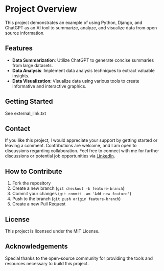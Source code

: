 # Project Overview

This project demonstrates an example of using Python, Django, and ChatGPT as an AI tool to summarize, analyze, and visualize data from open source information.

## Features

- **Data Summarization**: Utilize ChatGPT to generate concise summaries from large datasets.
- **Data Analysis**: Implement data analysis techniques to extract valuable insights.
- **Data Visualization**: Visualize data using various tools to create informative and interactive graphics.

## Getting Started

See external_link.txt

## Contact


If you like this project, I would appreciate your support by getting started or leaving a comment. Contributions are welcome, and I am open to discussions regarding collaboration.
Feel free to connect with me for further discussions or potential job opportunities via [LinkedIn](https://www.linkedin.com/in/witold-gerdt/).

## How to Contribute

1. Fork the repository
2. Create a new branch (`git checkout -b feature-branch`)
3. Commit your changes (`git commit -am 'Add new feature'`)
4. Push to the branch (`git push origin feature-branch`)
5. Create a new Pull Request

## License

This project is licensed under the MIT License.

## Acknowledgements

Special thanks to the open-source community for providing the tools and resources necessary to build this project.
